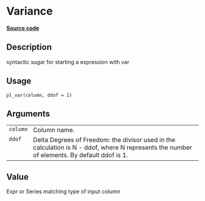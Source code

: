 
# Variance

[**Source code**](https://github.com/pola-rs/r-polars/tree/main/R/functions__lazy.R#L606)

## Description

syntactic sugar for starting a expression with var

## Usage

<pre><code class='language-R'>pl_var(column, ddof = 1)
</code></pre>

## Arguments

<table>
<tr>
<td style="white-space: nowrap; font-family: monospace; vertical-align: top">
<code id="pl_var_:_column">column</code>
</td>
<td>
Column name.
</td>
</tr>
<tr>
<td style="white-space: nowrap; font-family: monospace; vertical-align: top">
<code id="pl_var_:_ddof">ddof</code>
</td>
<td>
Delta Degrees of Freedom: the divisor used in the calculation is N -
ddof, where N represents the number of elements. By default ddof is 1.
</td>
</tr>
</table>

## Value

Expr or Series matching type of input column
